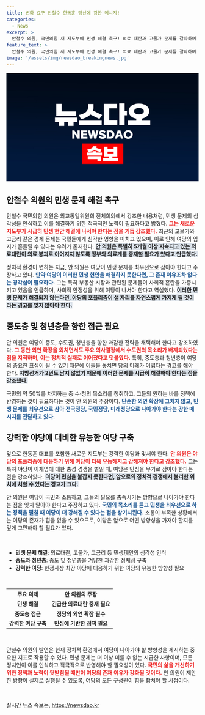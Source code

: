 ```yaml
---
title: 변화 요구 안철수 한동훈 당선에 강한 메시지!
categories:
  - News
excerpt: >
  안철수 의원, 국민의힘 새 지도부에 민생 해결 촉구! 의료 대란과 고물가 문제를 갈파하며 중도와 청년층 공략의 필요성을 강조했다. 야당에 맞서 강한 여당으로 거듭나야 한다고 덧붙였다.
feature_text: >
  안철수 의원, 국민의힘 새 지도부에 민생 해결 촉구! 의료 대란과 고물가 문제를 갈파하며 중도와 청년층 공략의 필요성을 강조했다. 야당에 맞서 강한 여당으로 거듭나야 한다고 덧붙였다.
image: '/assets/img/newsdao_breakingnews.jpg'
---
```


<p><img src="/assets/img/newsdao_breakingnews.jpg" alt="firstkoreanews 속보" /></p>

<h2 data-ke-size="size26">안철수 의원의 민생 문제 해결 촉구</h2>

<p data-ke-size="size16">안철수 국민의힘 의원은 외교통일위원회 전체회의에서 강조한 내용처럼, 민생 문제의 심각성을 인식하고 이를 해결하기 위한 적극적인 노력이 필요하다고 밝혔다. <b><span style="color: #ee2323;">그는 새로운 지도부가 시급히 민생 현안 해결에 나서야 한다는 점을 거듭 강조했다.</span></b> 최근의 고물가와 고금리 같은 경제 문제는 국민들에게 심각한 영향을 미치고 있으며, 이로 인해 여당의 입지가 흔들릴 수 있다는 우려가 존재한다. <b><span style="background-color: #21538527;">안 의원은 특별히 5개월 이상 지속되고 있는 의료대란이 의료 붕괴로 이어지지 않도록 정부와 의료계를 중재할 필요가 있다고 언급했다.</span></b></p>

<p data-ke-size="size16">정치적 환경이 변하는 지금, 안 의원은 여당이 민생 문제를 최우선으로 삼아야 한다고 주장하고 있다. <b><span style="color: #1a5490;">만약 여당이 이러한 민생 현안을 해결하지 못한다면, 그 존재 이유조차 없다는 경각심이 필요하다.</span></b> 그는 특히 부동산 시장과 관련된 문제들이 사회적 혼란을 가중시키고 있음을 언급하며, 사회적 안정성을 위해 여당이 나서야 한다고 역설했다. <b><span style="background-color: #21538527;">이러한 민생 문제가 해결되지 않는다면, 야당의 포퓰리즘이 설 자리를 자연스럽게 가지게 될 것이라는 경고를 잊지 않아야 한다.</span></b></p>

<h2 data-ke-size="size26">중도층 및 청년층을 향한 접근 필요</h2>

<p data-ke-size="size16">안 의원은 여당이 중도, 수도권, 청년층을 향한 과감한 전략을 채택해야 한다고 강조하였다. <b><span style="color: #ee2323;">그 동안 외연 확장을 외치면서도 주요 의사결정에서 수도권의 목소리가 배제되었다는 점을 지적하며, 이는 정치적 실패로 이어졌다고 덧붙였다.</span></b> 특히, 중도층과 청년층이 여당의 중요한 표심이 될 수 있기 때문에 이들을 놓치면 당의 미래가 어렵다는 경고를 해야 한다. <b><span style="background-color: #21538527;">지방선거가 2년도 남지 않았기 때문에 이러한 문제를 시급히 해결해야 한다는 점을 강조했다.</span></b></p>

<p data-ke-size="size16">국민의 약 50%를 차지하는 중·수·청의 목소리를 청취하고, 그들의 원하는 바를 정책에 반영하는 것이 필요하다는 것이 안 의원의 주장이다. <b><span style="color: #1a5490;">단순한 외연 확장에 그치지 않고, 민생 문제를 최우선으로 삼아 전국정당, 국민정당, 미래정당으로 나아가야 한다는 강한 메시지를 전달하고 있다.</span></b></p>

<h2 data-ke-size="size26">강력한 야당에 대비한 유능한 여당 구축</h2>

<p data-ke-size="size16">앞으로 한동훈 대표를 포함한 새로운 지도부는 강력한 야당과 맞서야 한다. <b><span style="color: #ee2323;">안 의원은 야당의 포퓰리즘에 대응하기 위해 여당이 더욱 유능해지고 강해져야 한다고 강조했다.</span></b> 그는 특히 야당이 이재명에 대한 충성 경쟁을 벌일 때, 여당은 민심을 무기로 삼아야 한다는 점을 강조하였다. <b><span style="background-color: #21538527;">여당이 민심을 붙잡지 못한다면, 앞으로의 정치적 경쟁에서 불리한 위치에 처할 수 있다는 경고가 크다.</span></b></p>

<p data-ke-size="size16">안 의원은 여당이 국민과 소통하고, 그들의 필요를 충족시키는 방향으로 나아가야 한다는 점을 잊지 말아야 한다고 주장하고 있다. <b><span style="color: #1a5490;">국민의 목소리를 듣고 민생을 최우선으로 하는 정책을 펼칠 때 여당이 더 강해질 수 있다는 점을 상기시킨다.</span></b> 소통이 부족한 상황에서는 여당의 존재가 힘을 잃을 수 있으므로, 여당은 앞으로 어떤 방향성을 가져야 할지를 깊게 고민해야 할 필요가 있다.</p>

<p data-ke-size="size16">&nbsp;</p>

<ul>
    <li><b>민생 문제 해결</b>: 의료대란, 고물가, 고금리 등 민생現안의 심각성 인식</li>
    <li><b>중도와 청년층</b>: 중도 및 청년층을 겨냥한 과감한 정체성 구축</li>
    <li><b>강력한 여당</b>: 헌정사상 최강 야당에 대응하기 위한 여당의 유능한 방향성 필요</li>
</ul>

<p data-ke-size="size16">&nbsp;</p>

<table style="width: 100%; border-collapse: collapse;">
    <tr>
        <th style="text-align: center;"><b>주요 의제</b></th>
        <th style="text-align: center;"><b>안 의원의 주장</b></th>
    </tr>
    <tr>
        <td style="text-align: center; height: 17px;"><b>민생 해결</b></td>
        <td style="text-align: center; height: 17px;"><b>긴급한 의료대란 중재 필요</b></td>
    </tr>
    <tr>
        <td style="text-align: center; height: 17px;"><b>중도층 접근</b></td>
        <td style="text-align: center; height: 17px;"><b>정당의 외연 확장 필수</b></td>
    </tr>
    <tr>
        <td style="text-align: center; height: 17px;"><b>강력한 여당 구축</b></td>
        <td style="text-align: center; height: 17px;"><b>민심에 기반한 정책 필요</b></td>
    </tr>
</table>

<p data-ke-size="size16">&nbsp;</p>

<p data-ke-size="size16">안철수 의원의 발언은 현재 정치적 환경에서 여당이 나아가야 할 방향성을 제시하는 중요한 지표로 작용할 수 있다. 민생 문제는 더 이상 미룰 수 없는 시급한 사항이며, 모든 정치인이 이를 인식하고 적극적으로 반영해야 할 필요성이 있다. <b><span style="color: #ee2323;">국민의 삶을 개선하기 위한 정책과 노력이 뒷받침될 때만이 여당의 존재 이유가 강화될 것이다.</span></b> 안 의원이 제안한 방향이 실제로 실행될 수 있도록, 여당의 모든 구성원이 힘을 합쳐야 할 시점이다.</p>

<p data-ke-size="size16">&nbsp;</p>
실시간 뉴스 속보는, <a href="https://newsdao.kr" rel="dofollow">https://newsdao.kr</a>


